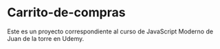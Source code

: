 # Carrito-de-compras
Este es un proyecto correspondiente al curso de JavaScript Moderno de Juan de la torre en Udemy.

